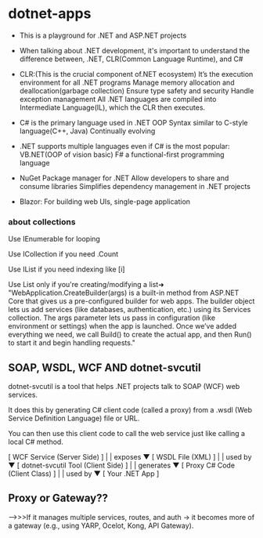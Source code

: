 # dotnet-apps 

- This is a playground for .NET and ASP.NET projects

- When talking about .NET development, it's important to understand the difference between, .NET, CLR(Common Language Runtime), and C#

- CLR:(This is the crucial component of.NET ecosystem)
It’s the execution environment for all .NET programs
Manage memory allocation and deallocation(garbage collection)
Ensure type safety and security 
Handle exception management 
All .NET languages are compiled into Intermediate Language(IL), which the CLR then executes. 

- C# is the primary language used in .NET
OOP
Syntax similar to C-style language(C++, Java)
Continually evolving 

- .NET supports multiple languages even if C# is the most popular:
VB.NET(OOP of vision basic)
F#  a functional-first programming language

- NuGet
Package manager for .NET
Allow developers  to share and consume libraries 
Simplifies dependency management in .NET projects

- Blazor: 
For building web UIs, single-page application 

### about collections

Use IEnumerable<T> for looping

Use ICollection<T> if you need .Count

Use IList<T> if you need indexing like [i]

Use List<T> only if you're creating/modifying a list➜
"WebApplication.CreateBuilder(args) is a built-in method from ASP.NET Core that gives us a pre-configured builder for web apps. The builder object lets us add services (like databases, authentication, etc.) using its Services collection. The args parameter lets us pass in configuration (like environment or settings) when the app is launched. Once we’ve added everything we need, we call Build() to create the actual app, and then Run() to start it and begin handling requests."

## SOAP, WSDL, WCF AND dotnet-svcutil

dotnet-svcutil is a tool that helps .NET projects talk to SOAP (WCF) web services.

It does this by generating C# client code (called a proxy) from a .wsdl (Web Service Definition Language) file or URL.

You can then use this client code to call the web service just like calling a local C# method.


[ WCF Service (Server Side) ]
         |
         | exposes
         ▼
     [ WSDL File (XML) ]
         |
         | used by
         ▼
[ dotnet-svcutil Tool (Client Side) ]
         |
         | generates
         ▼
[ Proxy C# Code (Client Class) ]
         |
         | used by
         ▼
[ Your .NET App ] 

## Proxy or Gateway??
-->>>If it manages multiple services, routes, and auth → it becomes more of a gateway (e.g., using YARP, Ocelot, Kong, API Gateway).

